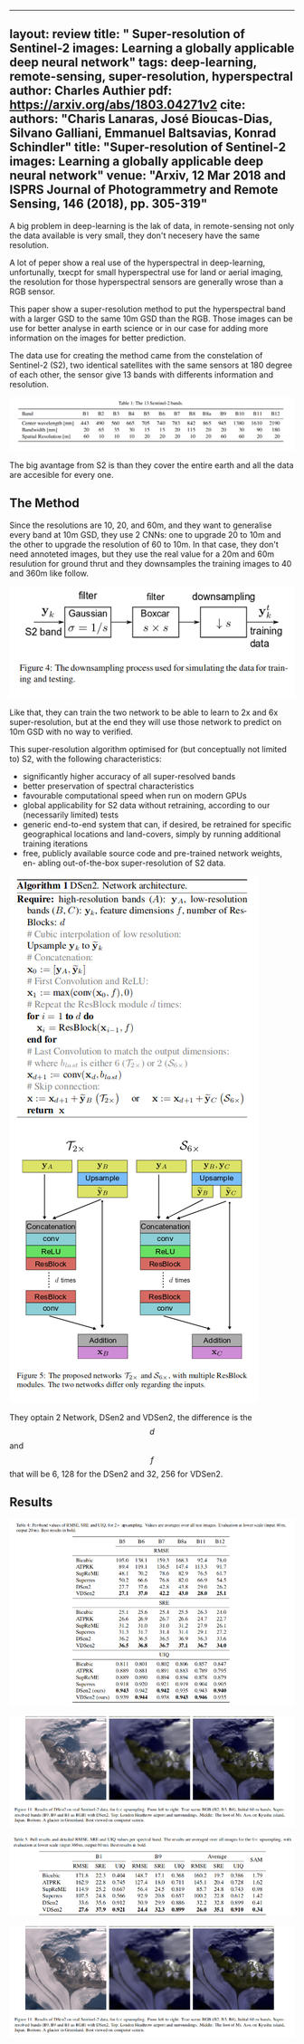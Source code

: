 ---
 layout: review
 title:  " Super-resolution of Sentinel-2 images: Learning a globally applicable deep neural network"
 tags:   deep-learning, remote-sensing, super-resolution, hyperspectral
 author: Charles Authier
 pdf:  https://arxiv.org/abs/1803.04271v2
 cite:
   authors: "Charis Lanaras, José Bioucas-Dias, Silvano Galliani, Emmanuel Baltsavias, Konrad Schindler"
   title:   "Super-resolution of Sentinel-2 images: Learning a globally applicable deep neural network"
   venue:   "Arxiv, 12 Mar 2018 and ISPRS Journal of Photogrammetry and Remote Sensing, 146 (2018), pp. 305-319"
 ---

A big problem in deep-learning is the lak of data, in remote-sensing not only the data available is very small, they don't necesery have the same resolution. 


A lot of peper show a real use of the hyperspectral in deep-learning, unfortunally, txecpt for small hyperspectral use for land or aerial imaging, the resolution for those hyperspectral sensors are generally wrose than a RGB sensor.


This paper show a super-resolution method to put the hyperspectral band with a larger GSD to the same 10m GSD than the RGB. Those images can be use for better analyse in earth science or in our case for adding more information on the images for better prediction. 


The data use for creating the method came from the constelation of Sentinel-2 (S2), two identical satellites with the same sensors at 180 degree of each other, the sensor give 13 bands with differents information and resolution. 

![](/deep-learning/images/superpixS2/bands.png)


The big avantage from S2 is than they cover the entire earth and all the data are accesible for every one. 


## The Method
Since the resolutions are 10, 20, and 60m, and they want to generalise every band at 10m GSD, they use 2 CNNs: one to upgrade 20 to 10m and the other to upgrade the resolution of 60 to 10m. 
In that case, they don't need annoteted images, but they use the real value for a 20m and 60m resulution for ground thrut and they downsamples the training images to 40 and 360m like follow.

![](/deep-learning/images/superpixS2/downsampling.png)

Like that, they can train the two network to be able to learn to 2x and 6x super-resolution, but at the end they will use those network to predict on 10m GSD with no way to verified.

This super-resolution algorithm optimised for (but conceptually not limited to) S2, with the following characteristics:
* significantly  higher  accuracy  of  all  super-resolved bands
* better preservation of spectral characteristics
* favourable computational speed when run on modern GPUs
* global applicability for S2 data without retraining, according to our (necessarily limited) tests
* generic end-to-end system that can, if desired, be retrained for specific geographical locations and land-covers, simply
by running additional training iterations
* free, publicly available source code and pre-trained network weights, en-
abling out-of-the-box super-resolution of S2 data.

![](/deep-learning/images/superpixS2/train.png)

They optain 2 Network, DSen2 and VDSen2, the difference is the $$d$$ and $$f$$ that will be 6, 128 for the DSen2 and 32, 256 for VDSen2.

## Results

![](/deep-learning/images/superpixS2/2xtable.png)

![](/deep-learning/images/superpixS2/6ximage.png)

![](/deep-learning/images/superpixS2/6xtable.png)

![](/deep-learning/images/superpixS2/6ximage.png)
